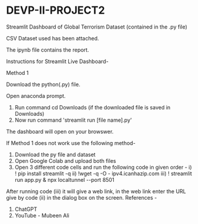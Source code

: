 # DEVP-II-PROJECT2
Streamlit Dashboard of Global Terrorism Dataset (contained in the .py file)

CSV Dataset used has been attached.

The ipynb file contains the report.

Instructions for Streamlit Live Dashboard-

Method 1

Download the python(.py) file.

Open anaconda prompt.

1. Run command cd Downloads (if the downloaded file is saved in Downloads)
2. Now run command 'streamlit run [file name].py'

The dashboard will open on your browswer.

If Method 1 does not work use the following method-

1. Download the py file and dataset
2. Open Google Colab and upload both files
3. Open 3 different code cells and run the following code in given order -
  i) ! pip install streamlit -q
  ii) !wget -q -O - ipv4.icanhazip.com
  iii) ! streamlit run app.py & npx localtunnel --port 8501

After running code (iii) it will give a web link, in the web link enter the URL give by code (ii) in the dialog box on the screen.
References -

1. ChatGPT
2. YouTube - Mubeen Ali
